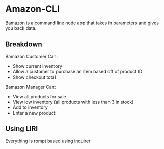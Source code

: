 # Amazon-CLI
 
Bamazon is a command line node app that takes in parameters and gives you back data.


## Breakdown
Bamazon Customer Can:
 - Show current inventory
 - Allow a customer to purchase an item based off of product ID
 - Show checkout total

Bamazon Manager Can:
 - View all products for sale
 - View low inventory (all products with less than 3 in stock)
 - Add to inventory
 - Enter a new product

## Using LIRI
Everything is rompt based using inquirer